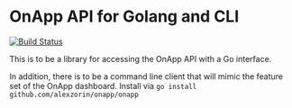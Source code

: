 OnApp API for Golang and CLI
========================

[![Build Status](https://secure.travis-ci.org/alexzorin/onapp.png?branch=master)](http://travis-ci.org/alexzorin/onapp)

This is to be a library for accessing the OnApp API with a Go interface.

In addition, there is to be a command line client that will mimic the feature set of the OnApp dashboard. Install via `go install github.com/alexzorin/onapp/onapp`